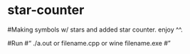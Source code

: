 # star-counter



#Making symbols w/ stars and added star counter. enjoy ^^.


#Run
#“
./a.out 
or
filename.cpp
or
wine filename.exe
#”



